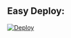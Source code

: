 
## Easy Deploy:
[![Deploy](https://www.herokucdn.com/deploy/button.svg)](https://heroku.com/deploy)
